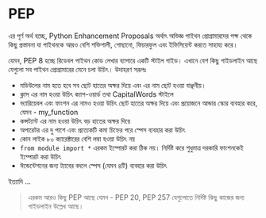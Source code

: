 # PEP

এর পূর্ণ অর্থ হচ্ছে, Python Enhancement Proposals অর্থাৎ অভিজ্ঞ পাইথন প্রোগ্রামারদের পক্ষ থেকে কিছু প্রস্তাবনা যা পাইথনকে আরও বেশি শক্তিশালী, গোছানো, ফিচারফুল এবং ইফিসিয়েন্ট করতে সাহায্য করে।

যেমন, PEP 8 হচ্ছে রিডেবল পাইথন কোড লেখার ব্যাপারে একটি স্টাইল গাইড। এখানে বেশ কিছু গাইডলাইন আছে যেগুলো সব পাইথন প্রোগ্রামারের মেনে চলা উচিৎ। উদাহরণ সরূপঃ

* মডিউলের নাম হতে হবে সব ছোট হাতের অক্ষর দিয়ে এবং এর নাম ছোট হওয়া বাঞ্ছনীয়।   
* ক্লাস এর নাম হওয়া উচিৎ ক্যাপ-ওয়ার্ড তথা CapitalWords স্টাইলে   
* ভ্যারিয়েবল এবং ফাংশন এর নামও হওয়া উচিৎ ছোট হাতের অক্ষর দিয়ে এবং প্রয়োজনে আন্ডার স্কোর ব্যবহার করে, যেমন - my\_function   
* কন্সট্যান্ট এর নাম হওয়া উচিৎ বড় হাতের অক্ষর দিয়ে   
* অপারেটর এর দু পাশে এবং প্রত্যেকটি কমা চিহ্নের পরে স্পেস ব্যবহার করা উচিৎ   
* কোন লাইক ৮০ ক্যারেক্টারের বেশি লম্বা হওয়া উচিৎ নয়   
* `from module import *` এরকম ইম্পোরট করা ঠিক নয়। নির্দিষ্ট করে শুধুমাত্র দরকারি ফাংশনকেই ইম্পোরট করা উচিৎ  
* ঈন্ডেন্টেশনের জন্য ট্যাবের বদলে স্পেস \(যেমন ৪টি\) ব্যবহার করা উচিৎ  

ইত্যাদি ...

> এরকম আরও কিছু PEP আছে যেমন - PEP 20, PEP 257 যেগুলোতে নির্দিষ্ট কিছু কাজের জন্য গাইডলাইন উল্লেখ আছে।

